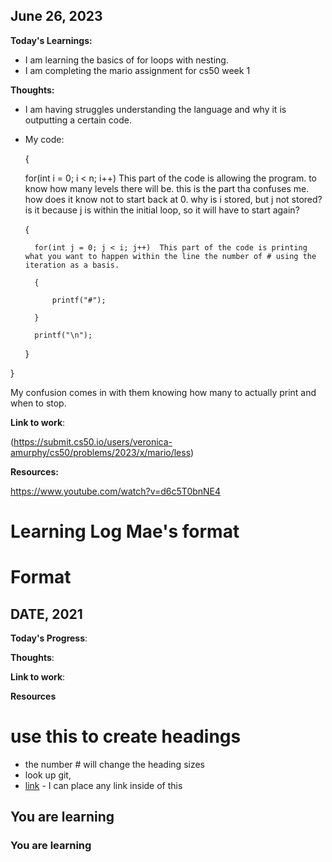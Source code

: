 ## June 26, 2023

**Today's Learnings:**
- I am learning the basics of for loops with nesting.
- I am completing the mario assignment for cs50 week 1
  
**Thoughts:**
- I am having struggles understanding the language and why it is outputting a certain code.
  
- My code:
  
  {
  
    for(int i = 0; i < n; i++) This part of the code is allowing the program. to know how many levels there will be. this is the part tha confuses me. how does it
  know not to start back at 0. why is i stored, but j not stored? is it because j is within the initial loop, so it will have to start again?
   
    {
  
        for(int j = 0; j < i; j++)  This part of the code is printing what you want to happen within the line the number of # using the iteration as a basis. 
  
        {
  
            printf("#");
  
        }
  
        printf("\n");
  
    }

}

My confusion comes in with them knowing how many to actually print and when to stop. 

**Link to work**:

(https://submit.cs50.io/users/veronica-amurphy/cs50/problems/2023/x/mario/less)

**Resources:**

https://www.youtube.com/watch?v=d6c5T0bnNE4


# Learning Log Mae's format


# Format

## DATE, 2021

**Today's Progress**:

**Thoughts**: 

**Link to work**:

**Resources**

# use this to create headings
- the number # will change the heading sizes
- look up git, 
- [link](www.example.com) - I can place any link inside of this

## You are learning
### You are learning
